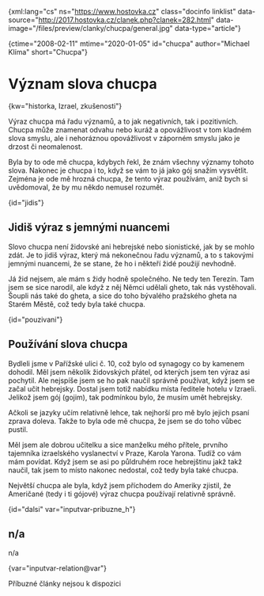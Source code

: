 
{xml:lang="cs" ns="https://www.hostovka.cz" class="docinfo linklist" data-source="http://2017.hostovka.cz/clanek.php?clanek=282.html" data-image="/files/preview/clanky/chucpa/general.jpg" data-type="article"}

{ctime="2008-02-11" mtime="2020-01-05" id="chucpa" author="Michael Klíma" short="Chucpa"}

# Význam slova chucpa

<!-- generated attribute kw by user_updatekw.sh on 2020-07-05, do not edit -->

{kw="historka, Izrael, zkušenosti"}

Výraz chucpa má řadu významů, a to jak negativních, tak i pozitivních. Chucpa může znamenat odvahu nebo kuráž a opovážlivost v tom kladném slova smyslu, ale i nehoráznou opovážlivost v záporném smyslu jako je drzost či neomalenost.

Byla by to ode mě chucpa, kdybych řekl, že znám všechny významy tohoto slova. Nakonec je chucpa i to, když se vám to já jako gój snažím vysvětlit. Zejména je ode mě hrozná chucpa, že tento výraz používám, aniž bych si uvědomoval, že by mu někdo nemusel rozumět.

{id="jidis"}

## Jidiš výraz s jemnými nuancemi

Slovo chucpa není židovské ani hebrejské nebo sionistické, jak by se mohlo zdát. Je to jidiš výraz, který má nekonečnou řadu významů, a to s takovými jemnými nuancemi, že se stane, že ho i někteří židé použijí nevhodně.

Já žid nejsem, ale mám s židy hodně společného. Ne tedy ten Terezín. Tam jsem se sice narodil, ale když z něj Němci udělali gheto, tak nás vystěhovali. Šoupli nás také do gheta, a sice do toho bývalého pražského gheta na Starém Městě, což tedy byla také chucpa.

{id="pouzivani"}

## Používání slova chucpa

Bydleli jsme v Pařížské ulici č. 10, což bylo od synagogy co by kamenem dohodil. Měl jsem několik židovských přátel, od kterých jsem ten výraz asi pochytil. Ale nejspíše jsem se ho pak naučil správně používat, když jsem se začal učit hebrejsky. Dostal jsem totiž nabídku místa ředitele hotelu v Izraeli. Jelikož jsem gój (gojim), tak podmínkou bylo, že musím umět hebrejsky.

Ačkoli se jazyky učím relativně lehce, tak nejhorší pro mě bylo jejich psaní zprava doleva. Takže to byla ode mě chucpa, že jsem se do toho vůbec pustil.

Měl jsem ale dobrou učitelku a sice manželku mého přítele, prvního tajemníka izraelského vyslanectví v Praze, Karola Yarona. Tudíž co vám mám povídat. Když jsem se asi po půldruhém roce hebrejštinu jakž takž naučil, tak jsem to místo nakonec nedostal, což tedy byla také chucpa.

Největší chucpa ale byla, když jsem příchodem do Ameriky zjistil, že Američané (tedy i ti gójové) výraz chucpa používají relativně správně.

{id="dalsi" var="inputvar-pribuzne_h"}

## n/a

n/a

{var="inputvar-relation@var"}

Příbuzné články nejsou k dispozici

